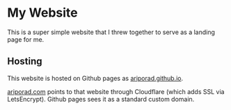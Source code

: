 # My Website

This is a super simple website that I threw together to serve as a landing page for me.

## Hosting

This website is hosted on Github pages as [ariporad.github.io](https://ariporad.github.io).

[ariporad.com](https://ariporad.com) points to that website through Cloudflare (which adds SSL via LetsEncrypt). Github pages sees it as a standard custom domain.
